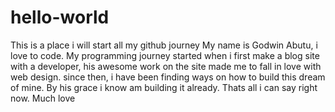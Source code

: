 # hello-world
This is a place i will start all my github journey
My name is Godwin Abutu, i love to code. My programming journey started when i first make a blog site with a developer, his awesome work on the site made me to fall in love with web design. since then, i have been finding ways on how to build this dream of mine. By his grace i know am building it already. 
Thats all i can say right now.
Much love
